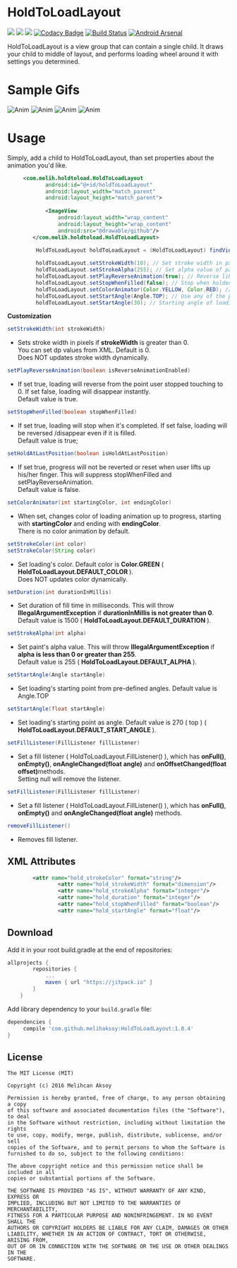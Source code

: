 HoldToLoadLayout
================
<a href="http://developer.android.com/index.html" target="_blank"><img src="https://img.shields.io/badge/platform-android-green.svg"/></a>
<a href="https://android-arsenal.com/api?level=15" target="_blank"><img src="https://img.shields.io/badge/API-15%2B-green.svg?style=flat"/></a> 
<a href="http://opensource.org/licenses/MIT" target="_blank"><img src="https://img.shields.io/badge/License-MIT-blue.svg?style=flat"/></a>
[![Codacy Badge](https://api.codacy.com/project/badge/Grade/e6d90fbd33ec42cfaf3501312f79d114)](https://www.codacy.com/app/aksoy-melihcan/HoldToLoadLayout?utm_source=github.com&amp;utm_medium=referral&amp;utm_content=melihaksoy/HoldToLoadLayout&amp;utm_campaign=Badge_Grade)
[![Build Status](https://travis-ci.org/melihaksoy/HoldToLoadLayout.svg?branch=master)](https://travis-ci.org/melihaksoy/HoldToLoadLayout)
[![Android Arsenal](https://img.shields.io/badge/Android%20Arsenal-HoldToLoadLayout-green.svg?style=true)](https://android-arsenal.com/details/1/3743)


HoldToLoadLayout is a view group that can contain a single child. It draws your child to middle of layout, and performs loading wheel around it with settings you determined.


Sample Gifs
===========
![Anim](https://github.com/melihaksoy/HoldToLoadLayout/blob/master/gifs/htl_1.gif)
![Anim](https://github.com/melihaksoy/HoldToLoadLayout/blob/master/gifs/hlt_2.gif)
![Anim](https://github.com/melihaksoy/HoldToLoadLayout/blob/master/gifs/htl_3.gif)
![Anim](https://github.com/melihaksoy/HoldToLoadLayout/blob/master/gifs/htl_4.gif)

# Usage

Simply, add a child to HoldToLoadLayout, than set properties about the animation you'd like.

```xml
     <com.melih.holdtoload.HoldToLoadLayout
            android:id="@+id/holdToLoadLayout"
            android:layout_width="match_parent"
            android:layout_height="match_parent">
    
            <ImageView
                android:layout_width="wrap_content"
                android:layout_height="wrap_content"
                android:src="@drawable/github"/>
        </com.melih.holdtoload.HoldToLoadLayout>
```


```java 
         HoldToLoadLayout holdToLoadLayout = (HoldToLoadLayout) findViewById(R.id.holdToLoadLayout);
         
         holdToLoadLayout.setStrokeWidth(10); // Set stroke width in px ( dp in xml )
         holdToLoadLayout.setStrokeAlpha(255); // Set alpha value of paint ( 0 - 255 )
         holdToLoadLayout.setPlayReverseAnimation(true); // Reverse like it fills, with animation
         holdToLoadLayout.setStopWhenFilled(false); // Stop when holded fully
         holdToLoadLayout.setColorAnimator(Color.YELLOW, Color.RED); // Animate color while drawing
         holdToLoadLayout.setStartAngle(Angle.TOP); // Use any of the pre-defined starting angle
         holdToLoadLayout.setStartAngle(30); // Starting angle of loading
```

**Customization**

```java
setStrokeWidth(int strokeWidth)
```
<ul><li> Sets stroke width in pixels if <b>strokeWidth</b> is greater than 0.
<br>
You can set dp values from XML. Default is 0.
<br>
Does NOT updates stroke width dynamically.
</li></ul>

```java
setPlayReverseAnimation(boolean isReverseAnimationEnabled)
``` 
<ul><li>
If set true, loading will reverse from the point user stopped touching to 0. If set false, loading will disappear instantly.
<br>
Default value is true.
</li></ul>

```java
setStopWhenFilled(boolean stopWhenFilled)
```
<ul><li>
If set true, loading will stop when it's completed. If set false, loading will be reversed /disappear even if it is filled.
<br>
Default value is true;
</li></ul>

```java
setHoldAtLastPosition(boolean isHoldAtLastPosition)
```
<ul><li>
If set true, progress will not be reverted or reset when user lifts up his/her finger. This will suppress stopWhenFilled and setPlayReverseAnimation.
<br>
Default value is false.
</li></ul>

```java
setColorAnimator(int startingColor, int endingColor)
```
<ul><li>
When set, changes color of loading animation up to progress, starting with <b>startingColor</b> and ending with <b>endingColor</b>.
<br>
There is no color animation by default.
</li></ul>

```java
setStrokeColor(int color)
setStrokeColor(String color)
```
<ul><li>
Set loading's color. Default color is <b>Color.GREEN</b> ( <b> HoldToLoadLayout.DEFAULT_COLOR </b> ).
<br>
Does NOT updates color dynamically.
</li></ul>

```java
setDuration(int durationInMillis)
```
<ul><li>
Set duration of fill time in milliseconds. This will throw <b>IllegalArgumentException</b> if <b>durationInMillis is not greater than 0</b>.
<br>
Default value is 1500 ( <b> HoldToLoadLayout.DEFAULT_DURATION </b> ).
</li></ul>

```java
setStrokeAlpha(int alpha)
```
<ul><li>
Set paint's alpha value. This will throw <b>IllegalArgumentException</b> if <b>alpha is less than 0 or greater than 255</b>.
<br>
Default value is 255 ( <b> HoldToLoadLayout.DEFAULT_ALPHA </b> ).
</li></ul>

```java
setStartAngle(Angle startAngle)
```
<ul><li>
Set loading's starting point from pre-defined angles. Default value is Angle.TOP
</li></ul>

```java
setStartAngle(float startAngle)
```
<ul><li>
Set loading's starting point as angle. Default value is 270 ( top ) ( <b> HoldToLoadLayout.DEFAULT_START_ANGLE </b> ).
<br>
</li></ul>

```java
setFillListener(FillListener fillListener)
```
<ul><li>
Set a fill listener ( HoldToLoadLayout.FillListener() ), which has <b>onFull()</b>, <b>onEmpty()</b>, <b>onAngleChanged(float angle)</b> and <b>onOffsetChanged(float offset)</b>methods.
<br>
Setting null will remove the listener.
</li></ul>

```java
setFillListener(FillListener fillListener)
```
<ul><li>
Set a fill listener ( HoldToLoadLayout.FillListener() ), which has <b>onFull()</b>, <b>onEmpty()</b> and <b>onAngleChanged(float angle)</b> methods.
</li></ul>

```java
removeFillListener()
```
<ul><li>
Removes fill listener.
</li></ul>

## XML Attributes

```xml
        <attr name="hold_strokeColor" format="string"/>
        		<attr name="hold_strokeWidth" format="dimension"/>
        		<attr name="hold_strokeAlpha" format="integer"/>
        		<attr name="hold_duration" format="integer"/>
        		<attr name="hold_stopWhenFilled" format="boolean"/>
        		<attr name="hold_startAngle" format="float"/>
```

## Download
Add it in your root build.gradle at the end of repositories:

```groovy
allprojects {
		repositories {
			...
			maven { url "https://jitpack.io" }
		}
	}
```

Add library dependency to your `build.gradle` file:

```groovy
dependencies {    
     compile 'com.github.melihaksoy:HoldToLoadLayout:1.0.4'
}
```

## License
```
The MIT License (MIT)

Copyright (c) 2016 Melihcan Aksoy

Permission is hereby granted, free of charge, to any person obtaining a copy
of this software and associated documentation files (the "Software"), to deal
in the Software without restriction, including without limitation the rights
to use, copy, modify, merge, publish, distribute, sublicense, and/or sell
copies of the Software, and to permit persons to whom the Software is
furnished to do so, subject to the following conditions:

The above copyright notice and this permission notice shall be included in all
copies or substantial portions of the Software.

THE SOFTWARE IS PROVIDED "AS IS", WITHOUT WARRANTY OF ANY KIND, EXPRESS OR
IMPLIED, INCLUDING BUT NOT LIMITED TO THE WARRANTIES OF MERCHANTABILITY,
FITNESS FOR A PARTICULAR PURPOSE AND NONINFRINGEMENT. IN NO EVENT SHALL THE
AUTHORS OR COPYRIGHT HOLDERS BE LIABLE FOR ANY CLAIM, DAMAGES OR OTHER
LIABILITY, WHETHER IN AN ACTION OF CONTRACT, TORT OR OTHERWISE, ARISING FROM,
OUT OF OR IN CONNECTION WITH THE SOFTWARE OR THE USE OR OTHER DEALINGS IN THE
SOFTWARE.
```